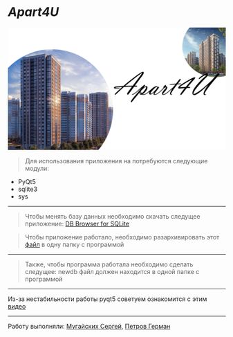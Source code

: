 # _Apart4U_
![](apart.png)
>Для использования приложения на потребуются следующие модули: 
* PyQt5
* sqlite3
* sys
---
>Чтобы менять базу данных необходимо скачать следущее приложение:
    [DB Browser for SQLite](https://sqlitebrowser.org)
    
>Чтобы приложение работало, необходимо разархивировать этот [файл](https://disk.yandex.ru/d/wjLa3bmF7kDw3Q) в одну папку с программой
---
>Также, чтобы программа работала необходимо сделать следущee:
    newdb файл должен находится в одной папке с программой
---
Из-за нестабильности работы pyqt5 советуем ознакомится с этим [видео](https://www.youtube.com/watch?v=Ignw0xOKlm8)
 
---
Работу выполняли: [Мугайских Сергей](https://rating.unecon.ru/stud_cd.php?stud=603670), [Петров Герман](https://rating.unecon.ru/stud_cd.php?stud=591053)
